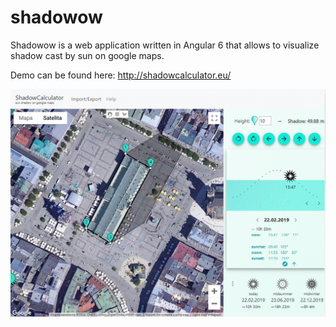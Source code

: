 # shadowow

Shadowow is a web application written in Angular 6 that allows to visualize shadow cast by sun on google maps.

Demo can be found here: http://shadowcalculator.eu/

![Online Demo](screen.gif?raw=true "Online demo")
